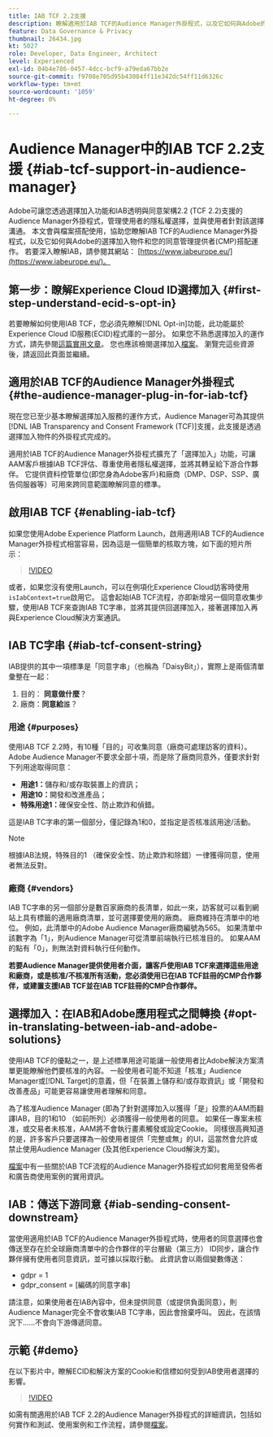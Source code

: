 ```yaml
---
title: IAB TCF 2.2支援
description: 瞭解適用於IAB TCF的Audience Manager外掛程式，以及它如何與Adobe的選擇加入物件和您的同意管理提供者(CMP)搭配運作。
feature: Data Governance & Privacy
thumbnail: 26434.jpg
kt: 5027
role: Developer, Data Engineer, Architect
level: Experienced
exl-id: 04b4e786-0457-4dcc-bcf9-a79eda67bb2e
source-git-commit: f9708e705d95b43084ff11e342dc54ff11d6326c
workflow-type: tm+mt
source-wordcount: '1059'
ht-degree: 0%

---
```


# Audience Manager中的IAB TCF 2.2支援 {#iab-tcf-support-in-audience-manager}

Adobe可讓您透過選擇加入功能和IAB透明與同意架構2.2 (TCF 2.2)支援的Audience Manager外掛程式，管理使用者的隱私權選擇，並與使用者針對該選擇溝通。 本文會與檔案搭配使用，協助您瞭解IAB TCF的Audience Manager外掛程式，以及它如何與Adobe的選擇加入物件和您的同意管理提供者(CMP)搭配運作。 若要深入瞭解IAB，請參閱其網站： [https://www.iabeurope.eu/](https://www.iabeurope.eu/)。

## 第一步：瞭解Experience Cloud ID選擇加入 {#first-step-understand-ecid-s-opt-in}

若要瞭解如何使用IAB TCF，您必須先瞭解[!DNL Opt-in]功能，此功能屬於Experience Cloud ID服務(ECID)程式庫的一部分。 如果您不熟悉選擇加入的運作方式，請先參閱[這篇實用文章](https://experienceleague.adobe.com/docs/core-services-learn/tutorials/id-service/use-opt-in-to-control-experience-cloud-activities-based-on-user-consent.html?lang=zh-Hant)。 您也應該檢閱選擇加入[檔案](https://experienceleague.adobe.com/docs/id-service/using/implementation/opt-in-service/optin-overview.html?lang=zh-Hant)。 瀏覽完這些資源後，請返回此頁面並繼續。

## 適用於IAB TCF的Audience Manager外掛程式 {#the-audience-manager-plug-in-for-iab-tcf}

現在您已至少基本瞭解選擇加入服務的運作方式，Audience Manager可為其提供[!DNL IAB Transparency and Consent Framework (TCF)]支援，此支援是透過選擇加入物件的外掛程式完成的。

適用於IAB TCF的Audience Manager外掛程式擴充了「選擇加入」功能，可讓AAM客戶根據IAB TCF評估、尊重使用者隱私權選擇，並將其轉呈給下游合作夥伴。 它提供資料控管單位(即您身為Adobe客戶)和廠商（DMP、DSP、SSP、廣告伺服器等）可用來跨同意範圍瞭解同意的標準。

## 啟用IAB TCF {#enabling-iab-tcf}

如果您使用Adobe Experience Platform Launch，啟用適用IAB TCF的Audience Manager外掛程式相當容易，因為這是一個簡單的核取方塊，如下面的短片所示：

>[!VIDEO](https://video.tv.adobe.com/v/26433/?quality=12)

或者，如果您沒有使用Launch，可以在例項化Experience Cloud訪客時使用`isIabContext=true`啟用它。 這會起始IAB TCF流程，亦即新增另一個同意收集步驟，使用IAB TCF來查詢IAB TC字串，並將其提供回選擇加入，接著選擇加入再與Experience Cloud解決方案通訊。

## IAB TC字串 {#iab-tcf-consent-string}

IAB提供的其中一項標準是「同意字串」（也稱為「DaisyBit」），實際上是兩個清單彙整在一起：

1. 目的： **同意做什麼**？
1. 廠商：**同意給**&#x200B;誰？

### 用途 {#purposes}

使用IAB TCF 2.2時，有10種「目的」可收集同意（廠商可處理訪客的資料）。 Adobe Audience Manager不要求全部十項，而是除了廠商同意外，僅要求針對下列用途取得同意：

* **用途1：**&#x200B;儲存和/或存取裝置上的資訊；
* **用途10：**&#x200B;開發和改進產品；
* **特殊用途1：**&#x200B;確保安全性、防止欺詐和偵錯。

這是IAB TC字串的第一個部分，僅記錄為1和0，並指定是否核准該用途/活動。

>[!NOTE]
>
>根據IAB法規，特殊目的1 （確保安全性、防止欺詐和除錯）一律獲得同意，使用者無法反對。

### 廠商 {#vendors}

IAB TC字串的另一個部分是數百家廠商的長清單，如此一來，訪客就可以看到網站上具有標籤的適用廠商清單，並可選擇要使用的廠商。 廠商維持在清單中的地位。 例如，此清單中的Adobe Audience Manager廠商編號為565。 如果清單中該數字為「1」，則Audience Manager可從清單前端執行已核准目的。 如果AAM的點有「0」，則無法對資料執行任何動作。

**若要Audience Manager提供使用者介面，讓客戶使用IAB TCF來選擇這些用途和廠商，或是核准/不核准所有活動，您必須使用已在IAB TCF註冊的CMP合作夥伴，或建置支援IAB TCF並在IAB TCF註冊的CMP合作夥伴。**

## 選擇加入：在IAB和Adobe應用程式之間轉換 {#opt-in-translating-between-iab-and-adobe-solutions}

使用IAB TCF的優點之一，是上述標準用途可能讓一般使用者比Adobe解決方案清單更能瞭解他們要核准的內容。 一般使用者可能不知道「核准」Audience Manager或[!DNL Target]的意義，但「在裝置上儲存和/或存取資訊」或「開發和改善產品」可能更容易讓使用者理解和同意。

為了核准Audience Manager (即為了針對選擇加入以獲得「是」投票的AAM而翻譯IAB，目的1和10 （如前所列）必須獲得一般使用者的同意。 如果任一專案未核准，或交易者未核准，AAM將不會執行畫素觸發或設定Cookie。 同樣很高興知道的是，許多客戶只要選擇為一般使用者提供「完整或無」的UI，這當然會允許或禁止使用Audience Manager (及其他Experience Cloud解決方案)。

[檔案](https://experienceleague.adobe.com/docs/audience-manager/user-guide/overview/data-privacy/consent-management/aam-iab-plugin.html?lang=zh-Hant)中有一些關於IAB TCF流程的Audience Manager外掛程式如何套用至發佈者和廣告商使用案例的實用資訊。

## IAB：傳送下游同意 {#iab-sending-consent-downstream}

當使用適用於IAB TCF的Audience Manager外掛程式時，使用者的同意選擇也會傳送至存在於全球廠商清單中的合作夥伴的平台層級（第三方） ID同步，讓合作夥伴擁有使用者同意資訊，並可據以採取行動。 此資訊會以兩個變數傳送：

* gdpr = 1
* gdpr_consent = [編碼的同意字串]

請注意，如果使用者在IAB內容中，但未提供同意（或提供負面同意），則Audience Manager完全不會收集IAB TC字串，因此會捨棄呼叫。 因此，在該情況下……不會向下游傳遞同意。

## 示範 {#demo}

在以下影片中，瞭解ECID和解決方案的Cookie和信標如何受到IAB使用者選擇的影響。

>[!VIDEO](https://video.tv.adobe.com/v/26434/?quality=12)

如需有關適用於IAB TCF 2.2的Audience Manager外掛程式的詳細資訊，包括如何實作和測試、使用案例和工作流程，請參閱[檔案](https://experienceleague.adobe.com/docs/audience-manager/user-guide/overview/data-privacy/consent-management/aam-iab-plugin.html?lang=zh-Hant)。
